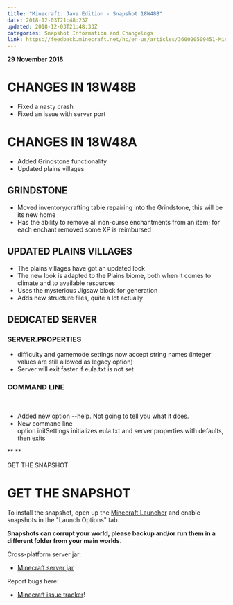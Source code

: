 ```yaml
---
title: "Minecraft: Java Edition - Snapshot 18W48B"
date: 2018-12-03T21:48:23Z
updated: 2018-12-03T21:48:33Z
categories: Snapshot Information and Changelogs
link: https://feedback.minecraft.net/hc/en-us/articles/360020509451-Minecraft-Java-Edition-Snapshot-18W48B
---
```


**29 November 2018**

# CHANGES IN 18W48B

-   Fixed a nasty crash
-   Fixed an issue with server port

# CHANGES IN 18W48A

-   Added Grindstone functionality
-   Updated plains villages

## GRINDSTONE

-   Moved inventory/crafting table repairing into the Grindstone, this will be its new home
-   Has the ability to remove all non-curse enchantments from an item; for each enchant removed some XP is reimbursed

## UPDATED PLAINS VILLAGES

-   The plains villages have got an updated look
-   The new look is adapted to the Plains biome, both when it comes to climate and to available resources
-   Uses the mysterious Jigsaw block for generation
-   Adds new structure files, quite a lot actually

## DEDICATED SERVER

### SERVER.PROPERTIES

-   difficulty and gamemode settings now accept string names (integer values are still allowed as legacy option)
-   Server will exit faster if eula.txt is not set

### COMMAND LINE

 

-   Added new option \--help. Not going to tell you what it does.
-   New command line option initSettings initializes eula.txt and server.properties with defaults, then exits

** **

GET THE SNAPSHOT

# GET THE SNAPSHOT

To install the snapshot, open up the [Minecraft Launcher](https://minecraft.net/download) and enable snapshots in the \"Launch Options\" tab.

**Snapshots can corrupt your world, please backup and/or run them in a different folder from your main worlds.**

Cross-platform server jar:

-   [Minecraft server jar](https://launcher.mojang.com/v1/objects/cfa41132beeb877a093e044aba591d9dae236c38/server.jar)

Report bugs here:

-   [Minecraft issue tracker](https://bugs.mojang.com/browse/MC)!
